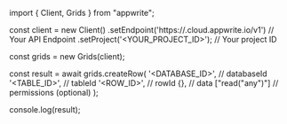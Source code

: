 import { Client, Grids } from "appwrite";

const client = new Client()
    .setEndpoint('https://<REGION>.cloud.appwrite.io/v1') // Your API Endpoint
    .setProject('<YOUR_PROJECT_ID>'); // Your project ID

const grids = new Grids(client);

const result = await grids.createRow(
    '<DATABASE_ID>', // databaseId
    '<TABLE_ID>', // tableId
    '<ROW_ID>', // rowId
    {}, // data
    ["read("any")"] // permissions (optional)
);

console.log(result);
